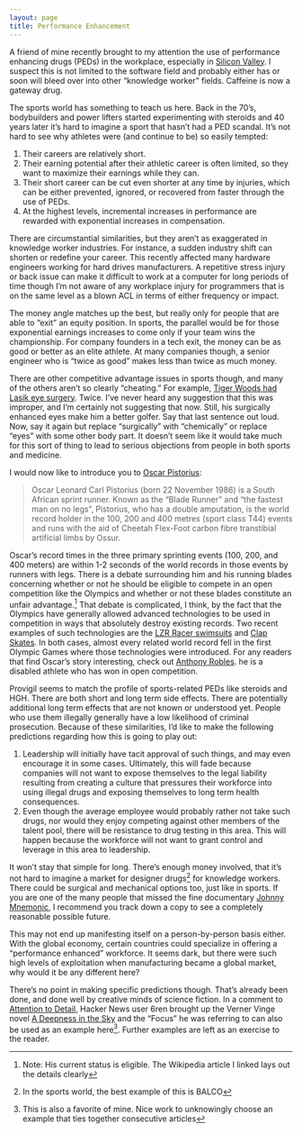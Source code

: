 ```yaml
---
layout: page
title: Performance Enhancement
---
```


A friend of mine recently brought to my attention the use of performance enhancing drugs (PEDs) in the workplace, especially in [Silicon Valley][provigil-news]. I suspect this is not limited to the software field and probably either has or soon will bleed over into other “knowledge worker” fields. Caffeine is now a gateway drug.

The sports world has something to teach us here. Back in the 70’s, bodybuilders and power lifters started experimenting with steroids and
40 years later it’s hard to imagine a sport that hasn’t had a PED scandal. It’s not hard to see why athletes were (and continue to be) so
easily tempted:

1. Their careers are relatively short.
2. Their earning potential after their athletic career is often limited, so they want to maximize their earnings while they can.
3. Their short career can be cut even shorter at any time by injuries, which can be either prevented, ignored, or recovered from faster through the use of PEDs.
4. At the highest levels, incremental increases in performance are rewarded with exponential increases in compensation.

There are circumstantial similarities, but they aren’t as exaggerated in knowledge worker industries. For instance, a sudden industry shift
can shorten or redefine your career. This recently affected many hardware engineers working for hard drives manufacturers. A repetitive stress
injury or back issue can make it difficult to work at a computer for long periods of time though I’m not aware of any workplace injury for
programmers that is on the same level as a blown ACL in terms of either frequency or impact.

The money angle matches up the best, but really only for people that are able to “exit” an equity position. In sports, the parallel would be
for those exponential earnings increases to come only if your team wins the championship. For company founders in a tech exit, the money can
be as good or better as an elite athlete. At many companies though, a senior engineer who is “twice as good” makes less than twice as much
money.

There are other competitive advantage issues in sports though, and many of the others aren’t so clearly “cheating.” For example,
[Tiger Woods had Lasik eye surgery][woods-lasik]. Twice. I’ve never heard any suggestion that this was improper, and I’m certainly not
suggesting that now. Still, his surgically enhanced eyes make him a better golfer. Say that last sentence out loud. Now, say it again but
replace “surgically” with “chemically” or replace “eyes” with some other body part. It doesn’t seem like it would take much for this sort of
thing to lead to serious objections from people in both sports and medicine.

I would now like to introduce you to [Oscar Pistorius][pistorius]:

> Oscar Leonard Carl Pistorius (born 22 November 1986) is a South African sprint runner. Known as the “Blade Runner” and “the fastest man on no
> legs”, Pistorius, who has a double amputation, is the world record holder in the 100, 200 and 400 metres (sport class T44) events and runs
> with the aid of Cheetah Flex-Foot carbon fibre transtibial artificial limbs by Ossur.

Oscar’s record times in the three primary sprinting events (100, 200, and 400 meters) are within 1-2 seconds of the world records in those
events by runners with legs. There is a debate surrounding him and his running blades concerning whether or not he should be eligible to
compete in an open competition like the Olympics and whether or not these blades constitute an unfair advantage.[^1] That debate is complicated,
I think, by the fact that the Olympics have generally allowed advanced technologies to be used in competition in ways that absolutely destroy
existing records. Two recent examples of such technologies are the [LZR Racer swimsuits][lzr-suits] and [Clap Skates][clap-skates]. In both cases, almost every related
world record fell in the first Olympic Games where those technologies were introduced. For any readers that find Oscar’s story interesting, check
out [Anthony Robles][robles]. he is a disabled athlete who has won in open competition.

Provigil seems to match the profile of sports-related PEDs like steroids and HGH. There are both short and long term side effects. There are potentially additional long term effects that are not known or understood yet. People who use them illegally generally have a low likelihood of criminal prosecution. Because of these similarities, I’d like to make the following predictions regarding how this is going to play out:

1. Leadership will initially have tacit approval of such things, and may even encourage it in some cases. Ultimately, this will fade because companies will not want to expose themselves to the legal liability resulting from creating a culture that pressures their workforce into using illegal drugs and exposing themselves to long term health consequences.
2. Even though the average employee would probably rather not take such drugs, nor would they enjoy competing against other members of the talent pool, there will be resistance to drug testing in this area. This will happen because the workforce will not want to grant control and leverage in this area to leadership.

It won’t stay that simple for long. There’s enough money involved, that it’s not hard to imagine a market for designer drugs[^2] for knowledge
workers. There could be surgical and mechanical options too, just like in sports. If you are one of the many people that missed the fine
documentary [Johnny Mnemonic][mnemonic], I recommend you track down a copy to see a completely reasonable possible future.

This may not end up manifesting itself on a person-by-person basis either. With the global economy, certain countries could specialize in
offering a “performance enhanced” workforce. It seems dark, but there were such high levels of exploitation when manufacturing became a
global market, why would it be any different here?

There’s no point in making specific predictions though. That’s already been done, and done well by creative minds of science fiction.
In a comment to [Attention to Detail][attention-to-detail], Hacker News user 6ren brought up the Verner Vinge novel [A Deepness in the Sky][deepness] and the “Focus” he was
referring to can also be used as an example here[^3]. Further examples are left as an exercise to the reader.

[woods-lasik]: http://www.lasikcomplications.com/tiger-woods.htm
[provigil-news]: https://techcrunch.com/2008/07/15/how-many-of-our-startup-executives-are-hopped-up-on-provigil/
[pistorius]: https://en.wikipedia.org/wiki/Oscar_Pistorius
[lzr-suits]: https://en.wikipedia.org/wiki/LZR_Racer
[clap-skates]: https://en.wikipedia.org/wiki/Clap_skate
[robles]: https://en.wikipedia.org/wiki/Anthony_Robles
[mnemonic]: http://www.imdb.com/title/tt0113481/
[attention-to-detail]: /2012/03/27/attention-to-detail.html
[deepness]: https://www.amazon.com/A-Deepness-Sky-Vernor-Vinge/dp/0812536355

[^1]: Note: His current status is eligible. The Wikipedia article I linked lays out the details clearly
[^2]: In the sports world, the best example of this is BALCO
[^3]: This is also a favorite of mine. Nice work to unknowingly choose an example that ties together consecutive articles
